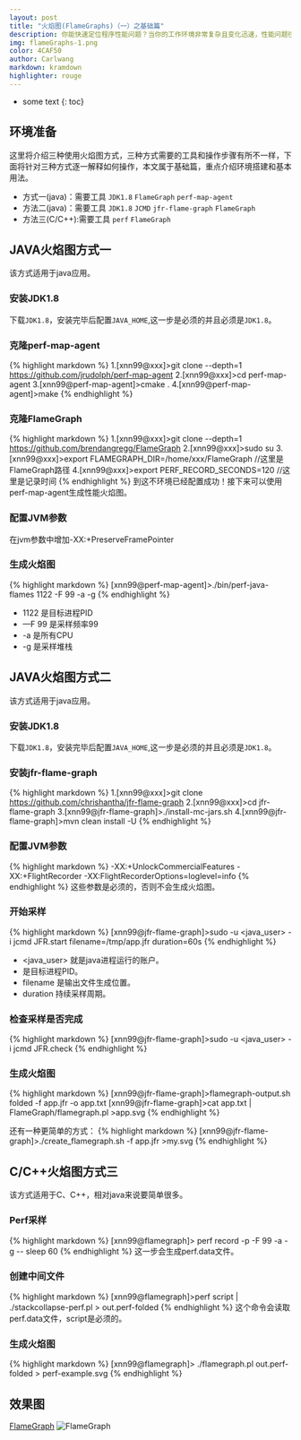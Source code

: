 ```yaml
---
layout: post
title: "火焰图(FlameGraphs)（一）之基础篇"
description: 你能快速定位程序性能问题？当你的工作环境非常复杂且变化迅速，性能问题往往复杂难辨，可能会为这个问题解决数天。在这里我将介绍一个简单好用的工具火焰图(FlameGraphs)。 
img: flameGraphs-1.png
color: 4CAF50
author: Carlwang
markdown: kramdown
highlighter: rouge
---
```


* some text
{: toc}

## 环境准备
这里将介绍三种使用火焰图方式，三种方式需要的工具和操作步骤有所不一样，下面将针对三种方式逐一解释如何操作，本文属于基础篇，重点介绍环境搭建和基本用法。

- 方式一(java)：需要工具
``JDK1.8``
``FlameGraph``
``perf-map-agent``
- 方法二(java)：需要工具
``JDK1.8``
``JCMD``
``jfr-flame-graph``
``FlameGraph``
- 方法三(C/C++):需要工具
``perf``
``FlameGraph``

## JAVA火焰图方式一
该方式适用于java应用。

### 安装JDK1.8
下载``JDK1.8``，安装完毕后配置``JAVA_HOME``,这一步是必须的并且必须是``JDK1.8``。

### 克隆perf-map-agent
{% highlight markdown %}
1.[xnn99@xxx]>git clone --depth=1 https://github.com/jrudolph/perf-map-agent
2.[xnn99@xxx]>cd perf-map-agent
3.[xnn99@perf-map-agent]>cmake .
4.[xnn99@perf-map-agent]>make
{% endhighlight %}

### 克隆FlameGraph
{% highlight markdown %}
1.[xnn99@xxx]>git clone --depth=1 https://github.com/brendangregg/FlameGraph
2.[xnn99@xxx]>sudo su
3.[xnn99@xxx]>export FLAMEGRAPH_DIR=/home/xxx/FlameGraph //这里是FlameGraph路径
4.[xnn99@xxx]>export PERF_RECORD_SECONDS=120    //这里是记录时间
{% endhighlight %}
到这不环境已经配置成功！接下来可以使用perf-map-agent生成性能火焰图。

### 配置JVM参数
在jvm参数中增加-XX:+PreserveFramePointer

### 生成火焰图
{% highlight markdown %}
[xnn99@perf-map-agent]>./bin/perf-java-flames 1122 -F 99 -a -g
{% endhighlight %}

- 1122    	是目标进程PID
- —F 99		是采样频率99
- -a		是所有CPU
- -g      	是采样堆栈

## JAVA火焰图方式二
该方式适用于java应用。

### 安装JDK1.8
下载``JDK1.8``，安装完毕后配置``JAVA_HOME``,这一步是必须的并且必须是``JDK1.8``。

### 安装jfr-flame-graph
{% highlight markdown %}
1.[xnn99@xxx]>git clone https://github.com/chrishantha/jfr-flame-graph
2.[xnn99@xxx]>cd jfr-flame-graph
3.[xnn99@jfr-flame-graph]>./install-mc-jars.sh
4.[xnn99@jfr-flame-graph]>mvn clean install -U
{% endhighlight %}

### 配置JVM参数
{% highlight markdown %}
-XX:+UnlockCommercialFeatures -XX:+FlightRecorder -XX:FlightRecorderOptions=loglevel=info
{% endhighlight %}
这些参数是必须的，否则不会生成火焰图。

### 开始采样
{% highlight markdown %}
[xnn99@jfr-flame-graph]>sudo -u <java_user> -i jcmd <pid> JFR.start filename=/tmp/app.jfr duration=60s
{% endhighlight %}

- <java_user> 就是java进程运行的账户。
- <pid> 是目标进程PID。
- filename 是输出文件生成位置。
- duration 持续采样周期。

### 检查采样是否完成
{% highlight markdown %}
[xnn99@jfr-flame-graph]>sudo -u <java_user> -i jcmd <pid> JFR.check
{% endhighlight %}

### 生成火焰图
{% highlight markdown %}
[xnn99@jfr-flame-graph]>flamegraph-output.sh folded -f app.jfr -o app.txt 
[xnn99@jfr-flame-graph]>cat app.txt | FlameGraph/flamegraph.pl >app.svg
{% endhighlight %}

还有一种更简单的方式：
{% highlight markdown %}
[xnn99@jfr-flame-graph]>./create_flamegraph.sh -f app.jfr >my.svg
{% endhighlight %}

## C/C++火焰图方式三

该方式适用于C、C++，相对java来说要简单很多。

### Perf采样
{% highlight markdown %}
[xnn99@flamegraph]> perf record -p <pid> -F 99 -a -g -- sleep 60
{% endhighlight %}
这一步会生成perf.data文件。


### 创建中间文件
{% highlight markdown %}
[xnn99@flamegraph]>perf script | ./stackcollapse-perf.pl > out.perf-folded
{% endhighlight %}
这个命令会读取perf.data文件，script是必须的。

### 生成火焰图
{% highlight markdown %}
[xnn99@flamegraph]> ./flamegraph.pl out.perf-folded > perf-example.svg
{% endhighlight %}

## 效果图
[FlameGraph]({{site.baseurl}}/images/flamegraph-example-1.svg)
![FlameGraph]({{site.baseurl}}/images/flamegraph-example-1.svg)
